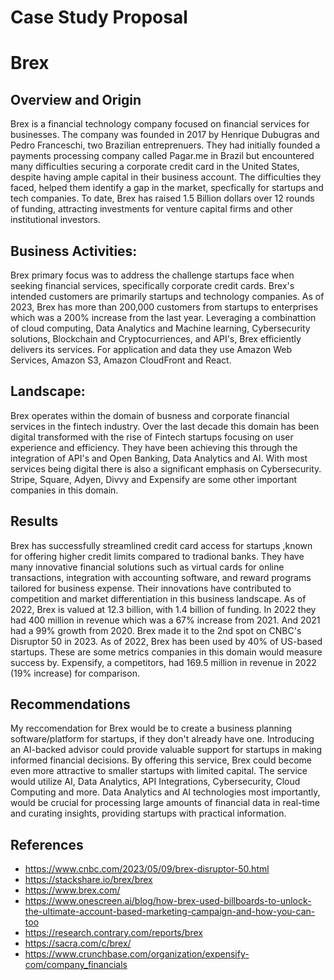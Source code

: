 # Case Study Proposal
# Brex 

## Overview and Origin

Brex is a financial technology company focused on financial services for businesses. The company was founded in 2017 by Henrique Dubugras and Pedro Franceschi, two Brazilian entreprenuers. They had initially founded a payments processing company called Pagar.me in Brazil but encountered many difficulties securing a corporate credit card in the United States, despite having ample capital in their business account. The difficulties they faced, helped them identify a gap in the market, specfically for startups and tech companies. 
To date, Brex has raised 1.5 Billion dollars over 12 rounds of funding, attracting investments for venture capital firms and other institutional investors.  


## Business Activities:

Brex primary focus was to address the challenge startups face when seeking financial services, specifically corporate credit cards. Brex's intended customers are primarily startups and technology companies. As of 2023, Brex has more than 200,000 customers from startups to enterprises which was a 200% increase from the last year. Leveraging a combinattion of cloud computing, Data Analytics and Machine learning, Cybersecurity solutions, Blockchain and Cryptocurriences, and API's, Brex efficiently delivers its services. For application and data they use Amazon Web Services, Amazon S3, Amazon CloudFront and React. 


## Landscape:

Brex operates within the domain of busness and corporate financial services in the fintech industry. Over the last decade this domain has been digital transformed with the rise of Fintech startups focusing on user experience and efficiency. They have been achieving this through the integration of API's and Open Banking, Data Analytics and AI. With most services being digital there is also a significant emphasis on Cybersecurity. Stripe, Square, Adyen, Divvy and Expensify are some other important companies in this domain. 


## Results

Brex has successfully streamlined credit card access for startups ,known for offering higher credit limits compared to tradional banks. They have many innovative financial solutions such as virtual cards for online transactions, integration with accounting software, and reward programs tailored for business expense. Their innovations have contributed to competition and market differentiation in this business landscape.
As of 2022, Brex is valued at 12.3 billion, with 1.4 billion of funding. In 2022 they had 400 million in revenue which was a 67% increase from 2021. And 2021 had a 99% growth from 2020. Brex made it to the 2nd spot on CNBC's Disruptor 50 in 2023. As of 2022, Brex has been used by 40% of US-based startups. These are some metrics companies in this domain would measure success by.
Expensify, a competitors, had 169.5 million in revenue in 2022 (19% increase) for comparison. 


## Recommendations

My reccomendation for Brex would be to create a business planning software/platform for startups, if they don't already have one. Introducing an AI-backed advisor could provide valuable support for startups in making informed financial decisions. By offering this service, Brex could become even more attractive to smaller startups with limited capital. The service would utilize AI, Data Analytics, API Integrations, Cybersecurity, Cloud Computing and more. Data Analytics and AI technologies most importantly, would be crucial for processing large amounts of financial data in real-time and curating insights, providing startups with practical information.  



## References

* https://www.cnbc.com/2023/05/09/brex-disruptor-50.html
* https://stackshare.io/brex/brex
* https://www.brex.com/
* https://www.onescreen.ai/blog/how-brex-used-billboards-to-unlock-the-ultimate-account-based-marketing-campaign-and-how-you-can-too
* https://research.contrary.com/reports/brex
* https://sacra.com/c/brex/
* https://www.crunchbase.com/organization/expensify-com/company_financials